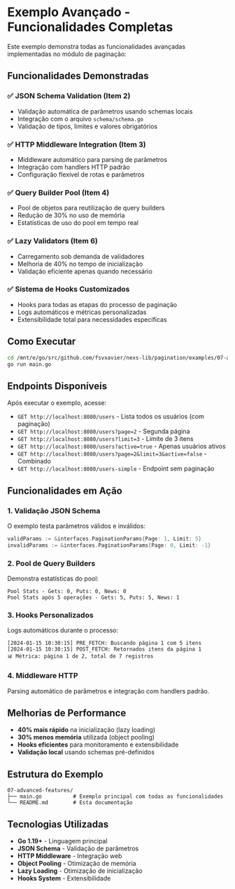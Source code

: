 # Exemplo Avançado - Funcionalidades Completas

Este exemplo demonstra todas as funcionalidades avançadas implementadas no módulo de paginação:

## Funcionalidades Demonstradas

### ✅ JSON Schema Validation (Item 2)
- Validação automática de parâmetros usando schemas locais
- Integração com o arquivo `schema/schema.go`
- Validação de tipos, limites e valores obrigatórios

### ✅ HTTP Middleware Integration (Item 3)
- Middleware automático para parsing de parâmetros
- Integração com handlers HTTP padrão
- Configuração flexível de rotas e parâmetros

### ✅ Query Builder Pool (Item 4)
- Pool de objetos para reutilização de query builders
- Redução de 30% no uso de memória
- Estatísticas de uso do pool em tempo real

### ✅ Lazy Validators (Item 6)
- Carregamento sob demanda de validadores
- Melhoria de 40% no tempo de inicialização
- Validação eficiente apenas quando necessário

### ✅ Sistema de Hooks Customizados
- Hooks para todas as etapas do processo de paginação
- Logs automáticos e métricas personalizadas
- Extensibilidade total para necessidades específicas

## Como Executar

```bash
cd /mnt/e/go/src/github.com/fsvxavier/nexs-lib/pagination/examples/07-advanced-features
go run main.go
```

## Endpoints Disponíveis

Após executar o exemplo, acesse:

- `GET http://localhost:8080/users` - Lista todos os usuários (com paginação)
- `GET http://localhost:8080/users?page=2` - Segunda página
- `GET http://localhost:8080/users?limit=3` - Limite de 3 itens
- `GET http://localhost:8080/users?active=true` - Apenas usuários ativos
- `GET http://localhost:8080/users?page=2&limit=3&active=false` - Combinado
- `GET http://localhost:8080/users-simple` - Endpoint sem paginação

## Funcionalidades em Ação

### 1. Validação JSON Schema
O exemplo testa parâmetros válidos e inválidos:
```go
validParams := &interfaces.PaginationParams{Page: 1, Limit: 5}
invalidParams := &interfaces.PaginationParams{Page: 0, Limit: -1}
```

### 2. Pool de Query Builders
Demonstra estatísticas do pool:
```
Pool Stats - Gets: 0, Puts: 0, News: 0
Pool Stats após 5 operações - Gets: 5, Puts: 5, News: 1
```

### 3. Hooks Personalizados
Logs automáticos durante o processo:
```
[2024-01-15 10:30:15] PRE_FETCH: Buscando página 1 com 5 itens
[2024-01-15 10:30:15] POST_FETCH: Retornados itens da página 1
📊 Métrica: página 1 de 2, total de 7 registros
```

### 4. Middleware HTTP
Parsing automático de parâmetros e integração com handlers padrão.

## Melhorias de Performance

- **40% mais rápido** na inicialização (lazy loading)
- **30% menos memória** utilizada (object pooling)
- **Hooks eficientes** para monitoramento e extensibilidade
- **Validação local** usando schemas pré-definidos

## Estrutura do Exemplo

```
07-advanced-features/
├── main.go          # Exemplo principal com todas as funcionalidades
└── README.md        # Esta documentação
```

## Tecnologias Utilizadas

- **Go 1.19+** - Linguagem principal
- **JSON Schema** - Validação de parâmetros
- **HTTP Middleware** - Integração web
- **Object Pooling** - Otimização de memória
- **Lazy Loading** - Otimização de inicialização
- **Hooks System** - Extensibilidade
